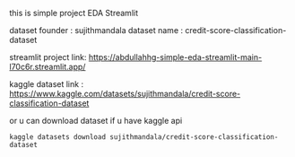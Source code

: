 this is simple project EDA Streamlit 

dataset founder : sujithmandala
dataset name : credit-score-classification-dataset

streamlit project link: https://abdullahhg-simple-eda-streamlit-main-l70c6r.streamlit.app/

kaggle dataset link : https://www.kaggle.com/datasets/sujithmandala/credit-score-classification-dataset

or u can download dataset if u have kaggle api 

`kaggle datasets download sujithmandala/credit-score-classification-dataset`